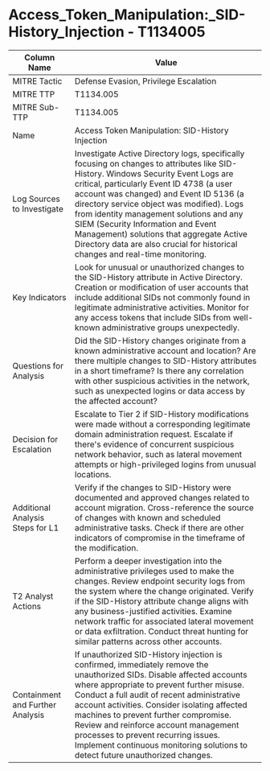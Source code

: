 # Access_Token_Manipulation:_SID-History_Injection - T1134005

| Column Name | Value |
|-------------|-------|
| MITRE Tactic | Defense Evasion, Privilege Escalation |
| MITRE TTP | T1134.005 |
| MITRE Sub-TTP | T1134.005 |
| Name | Access Token Manipulation: SID-History Injection |
| Log Sources to Investigate | Investigate Active Directory logs, specifically focusing on changes to attributes like SID-History. Windows Security Event Logs are critical, particularly Event ID 4738 (a user account was changed) and Event ID 5136 (a directory service object was modified). Logs from identity management solutions and any SIEM (Security Information and Event Management) solutions that aggregate Active Directory data are also crucial for historical changes and real-time monitoring. |
| Key Indicators | Look for unusual or unauthorized changes to the SID-History attribute in Active Directory. Creation or modification of user accounts that include additional SIDs not commonly found in legitimate administrative activities. Monitor for any access tokens that include SIDs from well-known administrative groups unexpectedly. |
| Questions for Analysis | Did the SID-History changes originate from a known administrative account and location? Are there multiple changes to SID-History attributes in a short timeframe? Is there any correlation with other suspicious activities in the network, such as unexpected logins or data access by the affected account? |
| Decision for Escalation | Escalate to Tier 2 if SID-History modifications were made without a corresponding legitimate domain administration request. Escalate if there's evidence of concurrent suspicious network behavior, such as lateral movement attempts or high-privileged logins from unusual locations. |
| Additional Analysis Steps for L1 | Verify if the changes to SID-History were documented and approved changes related to account migration. Cross-reference the source of changes with known and scheduled administrative tasks. Check if there are other indicators of compromise in the timeframe of the modification. |
| T2 Analyst Actions | Perform a deeper investigation into the administrative privileges used to make the changes. Review endpoint security logs from the system where the change originated. Verify if the SID-History attribute change aligns with any business-justified activities. Examine network traffic for associated lateral movement or data exfiltration. Conduct threat hunting for similar patterns across other accounts. |
| Containment and Further Analysis | If unauthorized SID-History injection is confirmed, immediately remove the unauthorized SIDs. Disable affected accounts where appropriate to prevent further misuse. Conduct a full audit of recent administrative account activities. Consider isolating affected machines to prevent further compromise. Review and reinforce account management processes to prevent recurring issues. Implement continuous monitoring solutions to detect future unauthorized changes. |
